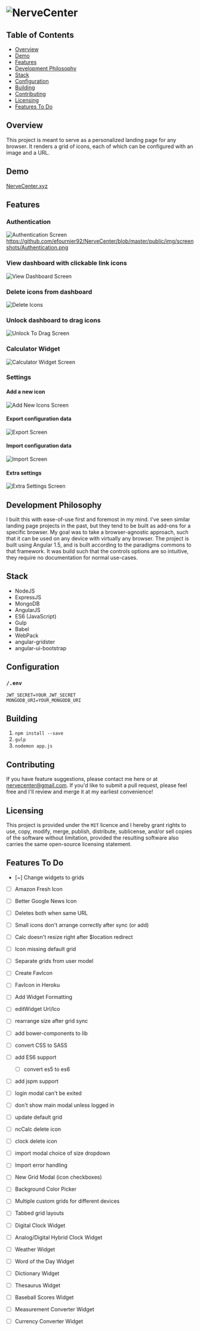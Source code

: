 # ![NerveCenter](https://github.com/efournier92/nervecenter/blob/master/public/img/logo/NerveCenter_Logo.png?raw=true)

## Table of Contents
- [Overview](#overview)
- [Demo](#demo)
- [Features](#features)
- [Development Philosophy](#development-philosophy)
- [Stack](#stack)
- [Configuration](#configuration)
- [Building](#building)
- [Contributing](#contributing)
- [Licensing](#licensing)
- [Features To Do](#features-to-do)

## Overview
This project is meant to serve as a personalized landing page for any browser. It renders a grid of icons, each of which can be configured with an image and a URL. 

## Demo
[NerveCenter.xyz](http://www.nervecenter.xyz)

## Features

### Authentication
![Authentication Screen](
https://github.com/efournier92/nervecenter/blob/master/public/img/screenshots/Authentication.png?raw=true)
https://github.com/efournier92/NerveCenter/blob/master/public/img/screenshots/Authentication.png

### View dashboard with clickable link icons
![View Dashboard Screen](https://github.com/efournier92/nervecenter/blob/master/public/img/screenshots/View_Dashboard.png?raw=true)

### Delete icons from dashboard
![Delete Icons](https://github.com/efournier92/nervecenter/blob/master/public/img/screenshots/Delete_Icons.png?raw=true)

### Unlock dashboard to drag icons
![Unlock To Drag Screen](https://github.com/efournier92/nervecenter/blob/master/public/img/screenshots/Unlock_To_Drag.png?raw=true)

### Calculator Widget
![Calculator Widget Screen](https://github.com/efournier92/nervecenter/blob/master/public/img/screenshots/Calculator_Widget.png?raw=true)

### Settings

#### Add a new icon
![Add New Icons Screen](https://github.com/efournier92/nervecenter/blob/master/public/img/screenshots/Settings_Add_New_Icon.png?raw=true)

#### Export configuration data
![Export Screen](https://github.com/efournier92/nervecenter/blob/master/public/img/screenshots/Settings_Export.png?raw=true)

#### Import configuration data
![Import Screen](https://github.com/efournier92/nervecenter/blob/master/public/img/screenshots/Settings_Import.png?raw=true)

#### Extra settings
![Extra Settings Screen](https://github.com/efournier92/nervecenter/blob/master/public/img/screenshots/Setings_Extra.png?raw=true)

## Development Philosophy
I built this with ease-of-use first and foremost in my mind. I've seen similar landing page projects in the past, but they tend to be built as add-ons for a specific browser. My goal was to take a browser-agnostic approach, such that it can be used on any device with virtually any browser. The project is built using Angular 1.5, and is built according to the paradigms commons to that framework. It was build such that the controls options are so intuitive, they require no documentation for normal use-cases.

## Stack
- NodeJS
- ExpressJS
- MongoDB
- AngularJS
- ES6 (JavaScript)
- Gulp
- Babel
- WebPack
- angular-gridster
- angular-ui-bootstrap

## Configuration

### `/.env`
```
JWT_SECRET=YOUR_JWT_SECRET
MONGODB_URI=YOUR_MONGODB_URI
```

## Building
1. `npm install --save`
2. `gulp`
3. `nodemon app.js`

## Contributing
If you have feature suggestions, please contact me here or at nervecenter@gmail.com. If you'd like to submit a pull request, please feel free and I'll review and merge it at my earliest convenience!

## Licensing
This project is provided under the `MIT` licence and I hereby grant rights to use, copy, modify, merge, publish, distribute, sublicense, and/or sell copies of the software without limitation, provided the resulting software also carries the same open-source licensing statement.

## Features To Do
* [~] Change widgets to grids
* [ ] Amazon Fresh Icon
* [ ] Better Google News Icon
* [ ] Deletes both when same URL
* [ ] Small icons don't arrange correctly after sync (or add)
* [ ] Calc doesn't resize right after $location redirect
* [ ] Icon missing default grid
* [ ] Separate grids from user model
* [ ] Create FavIcon
* [ ] FavIcon in Heroku
* [ ] Add Widget Formatting
* [ ] editWidget Url/Ico
* [ ] rearrange size after grid sync
* [ ] add bower-components to lib
* [ ] convert CSS to SASS
* [ ] add ES6 support
  - [ ] convert es5 to es6
* [ ] add jspm support
* [ ] login modal can't be exited
* [ ] don't show main modal unless logged in
* [ ] update default grid
* [ ] ncCalc delete icon
* [ ] clock delete icon
* [ ] import modal choice of size dropdown
* [ ] Import error handling
* [ ] New Grid Modal (icon checkboxes)
* [ ] Background Color Picker
* [ ] Multiple custom grids for different devices
* [ ] Tabbed grid layouts
* [ ] Digital Clock Widget
* [ ] Analog/Digital Hybrid Clock Widget
* [ ] Weather Widget
* [ ] Word of the Day Widget
* [ ] Dictionary Widget
* [ ] Thesaurus Widget
* [ ] Baseball Scores Widget
* [ ] Measurement Converter Widget
* [ ] Currency Converter Widget

